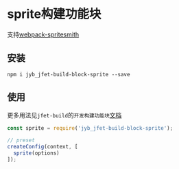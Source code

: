 # sprite构建功能块

支持[webpack-spritesmith](https://github.com/mixtur/webpack-spritesmith)

## 安装

```shell
npm i jyb_jfet-build-block-sprite --save
```

## 使用

更多用法见`jfet-build`的`开发构建功能块`[文档](../jfet-build/doc/DevelopBlock.md)


```javascript
const sprite = require('jyb_jfet-build-block-sprite');

// preset
createConfig(context, [
  sprite(options)
]);
```
